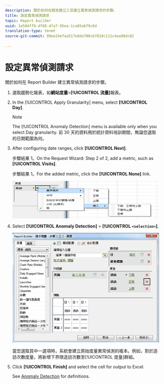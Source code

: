```yaml
---
description: 關於如何在報告建立工具建立異常偵測請求的步驟。
title: 設定異常偵測請求
topic: Report builder
uuid: 1e504ff9-df88-4fa7-95ea-1ca05a6f9c0d
translation-type: tm+mt
source-git-commit: 99ee24efaa517e8da700c67818c111c4aa90dc02

---
```



# 設定異常偵測請求

關於如何在 Report Builder 建立異常偵測請求的步驟。

1. 選取趨勢化報表，如&#x200B;**網站度量**&gt;**[!UICONTROL 流量]**&#x200B;報表。
1. In the [!UICONTROL Apply Granularity] menu, select **[!UICONTROL Day]**.

   >[!NOTE]
   >
   >The [!UICONTROL Anomaly Detection] menu is available only when you select Day granularity. 前 30 天的資料用於統計資料培訓期間，無論您選取的日期範圍為何。

1. After configuring date ranges, click **[!UICONTROL Next]**.

   步驟結果 1。On the Request Wizard: Step 2 of 2, add a metric, such as **[!UICONTROL Visits]**.

   步驟結果 1。For the added metric, click the **[!UICONTROL None]** link.

   ![步驟結果](assets/anomaly_select.png)

1. Select **[!UICONTROL Anomaly Detection]** &gt; **[!UICONTROL `<selection>`]**.

   ![步驟資訊](assets/anomaly_visit.png)

   當您選取其中一選項時，系統會建立原始度量異常偵測的複本。例如，對於造訪次數度量，將新增下界限造訪次數至[!UICONTROL 度量]群組。
1. Click **[!UICONTROL Finish]** and select the cell for output to Excel.

   See [Anomaly Detection](/help/analyze/analysis-workspace/virtual-analyst/c-anomaly-detection/anomaly-detection.md) for definitions.
